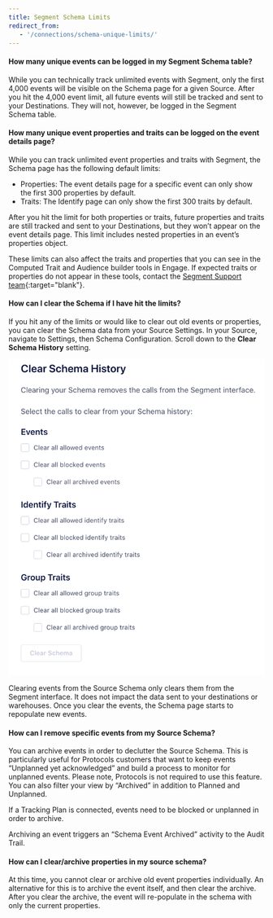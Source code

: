 ```yaml
---
title: Segment Schema Limits
redirect_from:
   - '/connections/schema-unique-limits/'
---
```


#### How many unique events can be logged in my Segment Schema table?

While you can technically track unlimited events with Segment, only the first 4,000 events will be visible on the Schema page for a given Source. After you hit the 4,000 event limit, all future events will still be tracked and sent to your Destinations. They will not, however, be logged in the Segment Schema table.

#### How many unique event properties and traits can be logged on the event details page?

While you can track unlimited event properties and traits with Segment, the Schema page has the following default limits:

* Properties: The event details page for a specific event can only show the first 300 properties by default. 
* Traits: The Identify page can only show the first 300 traits by default.

After you hit the limit for both properties or traits, future properties and traits are still tracked and sent to your Destinations, but they won’t appear on the event details page. This limit includes nested properties in an event’s properties object.

These limits can also affect the traits and properties that you can see in the Computed Trait and Audience builder tools in Engage. If expected traits or properties do not appear in these tools, contact the [Segment Support team](https://segment.com/help/contact/){:target="blank"}.

#### How can I clear the Schema if I have hit the limits?

If you hit any of the limits or would like to clear out old events or properties, you can clear the Schema data from your Source Settings. In your Source, navigate to Settings, then Schema Configuration. Scroll down to the **Clear Schema History** setting.

![Clear your Schema data with Clear Schema History](images/schema_config_clear_schema.png)

Clearing events from the Source Schema only clears them from the Segment interface. It does not impact the data sent to your destinations or warehouses. Once you clear the events, the Schema page starts to repopulate new events.

#### How can I remove specific events from my Source Schema? 
You can archive events in order to declutter the Source Schema. This is particularly useful for Protocols customers that want to keep events “Unplanned yet acknowledged” and build a process to monitor for unplanned events. Please note, 
Protocols is not required to use this feature. You can also filter your view by “Archived” in addition to Planned and Unplanned.

If a Tracking Plan is connected, events need to be blocked or unplanned in order to archive.

Archiving an event triggers an “Schema Event Archived” activity to the Audit Trail.

#### How can I clear/archive properties in my source schema?

At this time, you cannot clear or archive old event properties individually. An alternative for this is to archive the event itself, and then clear the archive. After you clear the archive, the event will re-populate in the schema with only the current properties.


